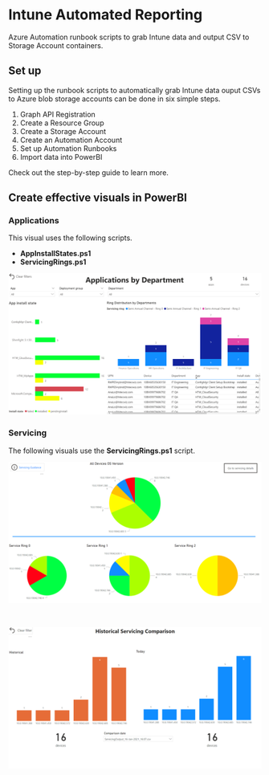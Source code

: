 # Intune Automated Reporting
Azure Automation runbook scripts to grab Intune data and output CSV to Storage Account containers.

## Set up

Setting up the runbook scripts to automatically grab Intune data ouput CSVs to Azure blob storage accounts can be done in six simple steps.

1. Graph API Registration
1. Create a Resource Group
1. Create a Storage Account
1. Create an Automation Account
1. Set up Automation Runbooks
1. Import data into PowerBI

Check out the step-by-step guide to learn more.

## Create effective visuals in PowerBI

### Applications

This visual uses the following scripts.
* **AppInstallStates.ps1**
* **ServicingRings.ps1**

![Applications visualization](/images/appsbydepartment.png)

### Servicing

The following visuals use the **ServicingRings.ps1** script.

![Servicing visualization](/images/servicingoverview.png)

<br>

![Historical servicing visualization](/images/historicalservicingcomparison.png)

